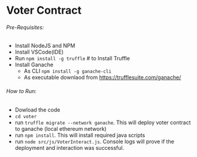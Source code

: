 # Voter Contract

###### Pre-Requisites: 

- Install NodeJS and NPM
- Install VSCode(IDE)
- Run `npm install -g truffle` # to Install Truffle 
- Install Ganache 
	- As CLI `npm install -g ganache-cli` 
	- As executable downlaod from https://trufflesuite.com/ganache/ 

###### How to Run: 
- Dowload the code
- `cd voter`
- run `truffle migrate --network ganache`. This will deploy voter contract to ganache (local ethereum network)
- run `npm install`. This will install required java scripts 
- run `node src/js/VoterInteract.js`. Console logs will prove if the deployment and interaction was successful. 
